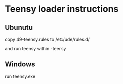 # Teensy loader instructions

## Ubunutu

copy 49-teensy.rules to /etc/ude/rules.d/

and run teensy within -teensy

## Windows

run teensy.exe
